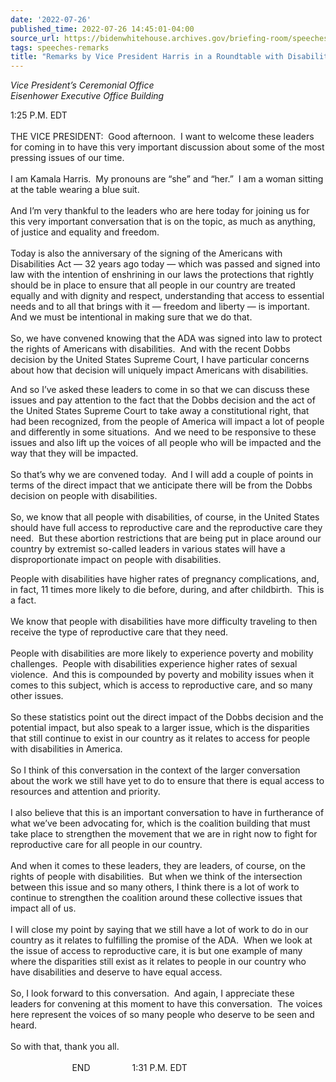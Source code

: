 ```yaml
---
date: '2022-07-26'
published_time: 2022-07-26 14:45:01-04:00
source_url: https://bidenwhitehouse.archives.gov/briefing-room/speeches-remarks/2022/07/26/remarks-by-vice-president-harris-in-a-roundtable-with-disability-advocates/
tags: speeches-remarks
title: "Remarks by Vice President Harris in a Roundtable with Disability\_Advocates"
---
```

 
*Vice President’s Ceremonial Office  
*Eisenhower Executive Office Building**

1:25 P.M. EDT  
   
THE VICE PRESIDENT:  Good afternoon.  I want to welcome these leaders
for coming in to have this very important discussion about some of the
most pressing issues of our time.   
   
I am Kamala Harris.  My pronouns are “she” and “her.”  I am a woman
sitting at the table wearing a blue suit.  
   
And I’m very thankful to the leaders who are here today for joining us
for this very important conversation that is on the topic, as much as
anything, of justice and equality and freedom.   
   
Today is also the anniversary of the signing of the Americans with
Disabilities Act — 32 years ago today — which was passed and signed into
law with the intention of enshrining in our laws the protections that
rightly should be in place to ensure that all people in our country are
treated equally and with dignity and respect, understanding that access
to essential needs and to all that brings with it — freedom and liberty
— is important.  And we must be intentional in making sure that we do
that.  
   
So, we have convened knowing that the ADA was signed into law to protect
the rights of Americans with disabilities.  And with the recent Dobbs
decision by the United States Supreme Court, I have particular concerns
about how that decision will uniquely impact Americans with
disabilities.  
  
And so I’ve asked these leaders to come in so that we can discuss these
issues and pay attention to the fact that the Dobbs decision and the act
of the United States Supreme Court to take away a constitutional right,
that had been recognized, from the people of America will impact a lot
of people and differently in some situations.  And we need to be
responsive to these issues and also lift up the voices of all people who
will be impacted and the way that they will be impacted.  
   
So that’s why we are convened today.  And I will add a couple of points
in terms of the direct impact that we anticipate there will be from the
Dobbs decision on people with disabilities.   
   
So, we know that all people with disabilities, of course, in the United
States should have full access to reproductive care and the reproductive
care they need.  But these abortion restrictions that are being put in
place around our country by extremist so-called leaders in various
states will have a disproportionate impact on people with
disabilities.  
  
People with disabilities have higher rates of pregnancy complications,
and, in fact, 11 times more likely to die before, during, and after
childbirth.  This is a fact.  
   
We know that people with disabilities have more difficulty traveling to
then receive the type of reproductive care that they need.   
   
People with disabilities are more likely to experience poverty and
mobility challenges.  People with disabilities experience higher rates
of sexual violence.  And this is compounded by poverty and mobility
issues when it comes to this subject, which is access to reproductive
care, and so many other issues.   
   
So these statistics point out the direct impact of the Dobbs decision
and the potential impact, but also speak to a larger issue, which is the
disparities that still continue to exist in our country as it relates to
access for people with disabilities in America.   
   
So I think of this conversation in the context of the larger
conversation about the work we still have yet to do to ensure that there
is equal access to resources and attention and priority.   
   
I also believe that this is an important conversation to have in
furtherance of what we’ve been advocating for, which is the coalition
building that must take place to strengthen the movement that we are in
right now to fight for reproductive care for all people in our
country.   
   
And when it comes to these leaders, they are leaders, of course, on the
rights of people with disabilities.  But when we think of the
intersection between this issue and so many others, I think there is a
lot of work to continue to strengthen the coalition around these
collective issues that impact all of us.  
   
I will close my point by saying that we still have a lot of work to do
in our country as it relates to fulfilling the promise of the ADA.  When
we look at the issue of access to reproductive care, it is but one
example of many where the disparities still exist as it relates to
people in our country who have disabilities and deserve to have equal
access.   
   
So, I look forward to this conversation.  And again, I appreciate these
leaders for convening at this moment to have this conversation.  The
voices here represent the voices of so many people who deserve to be
seen and heard.   
   
So with that, thank you all.   
   
                         END                 1:31 P.M. EDT
